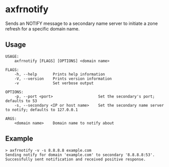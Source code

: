 # axfrnotify

Sends an NOTIFY message to a secondary name server to initiate a zone refresh for a specific domain name.

## Usage

```plain
USAGE:
    axfrnotify [FLAGS] [OPTIONS] <domain name>

FLAGS:
    -h, --help       Prints help information
    -V, --version    Prints version information
    -v               Set verbose output

OPTIONS:
    -p, --port <port>                    Set the secondary's port; defaults to 53
    -s, --secondary <IP or host name>    Set the secondary name server to notify; defaults to 127.0.0.1

ARGS:
    <domain name>    Domain name to notify about
```

## Example

```plain
> axfrnotify -v -s 8.8.8.8 example.com
Sending notify for domain 'example.com' to secondary '8.8.8.8:53'.
Successfully sent notification and received positive response.
```

